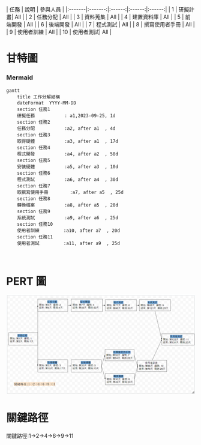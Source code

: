 | 任務 | 說明 | 參與人員 |
|:-------|:-------:|:------:|:------:|:------:|
| 1 | 研擬計畫| All |
| 2 | 任務分配 | All |
| 3 | 資料蒐集 | All |
| 4 | 建置資料庫 | All |
| 5 | 前端開發 | All |
| 6 | 後端開發 | All |
| 7 | 程式測試 | All |
| 8 | 撰寫使用者手冊 | All |
| 9 | 使用者訓練 | All |
| 10 | 使用者測試| All |

# 甘特圖
### Mermaid
```mermaid
gantt
    title 工作分解結構
    dateFormat  YYYY-MM-DD
    section 任務1
    研擬任務           : a1,2023-09-25, 1d
    section 任務2
    任務分配           :a2, after a1  , 4d    
    section 任務3
    取得硬體           :a3, after a1  , 17d
    section 任務4
    程式開發           :a4, after a2  , 50d    
    section 任務5
    安裝硬體           :a5, after a3  , 10d    
    section 任務6
    程式測試           :a6, after a4  , 30d   
    section 任務7
    取撰寫使用手冊        :a7, after a5  , 25d
    section 任務8
    轉換檔案           :a8, after a5  , 20d
    section 任務9
    系統測試           :a9, after a6  , 25d
    section 任務10
    使用者訓練         :a10, after a7  , 20d
    section 任務11
    使用者測試         :a11, after a9  , 25d
    
            
```
# PERT 圖
![pert](pert.png "pert")


# 關鍵路徑
關鍵路徑:1->2->4->6->9->11

